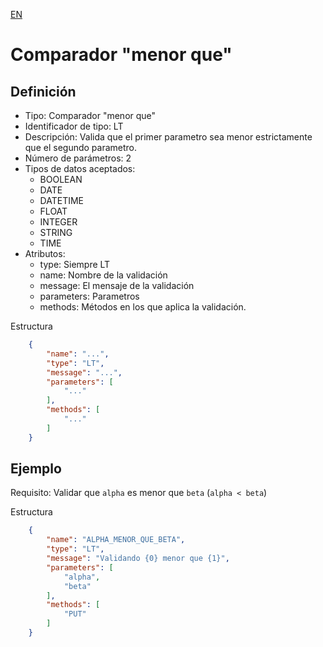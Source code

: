 [EN](GT.md)
# Comparador "menor que"

## Definición
* Tipo: Comparador "menor que"
* Identificador de tipo: LT
* Descripción: Valida que el primer parametro sea menor estrictamente que el segundo parametro.
* Número de parámetros: 2
* Tipos de datos aceptados:
  * BOOLEAN
  * DATE
  * DATETIME
  * FLOAT
  * INTEGER
  * STRING
  * TIME
* Atributos:
  * type: Siempre LT
  * name: Nombre de la validación
  * message: El mensaje de la validación
  * parameters: Parametros
  * methods: Métodos en los que aplica la validación.

Estructura
```json
	{
		"name": "...",
		"type": "LT",
		"message": "...",
		"parameters": [
			"..."
		],
		"methods": [
			"..."
		]
	}
```
## Ejemplo

Requisito: Validar que `alpha` es menor que `beta` (`alpha < beta`)

Estructura
```json
	{
		"name": "ALPHA_MENOR_QUE_BETA",
		"type": "LT",
		"message": "Validando {0} menor que {1}",
		"parameters": [
			"alpha",
			"beta"
		],
		"methods": [
			"PUT"
		]
	}
```
